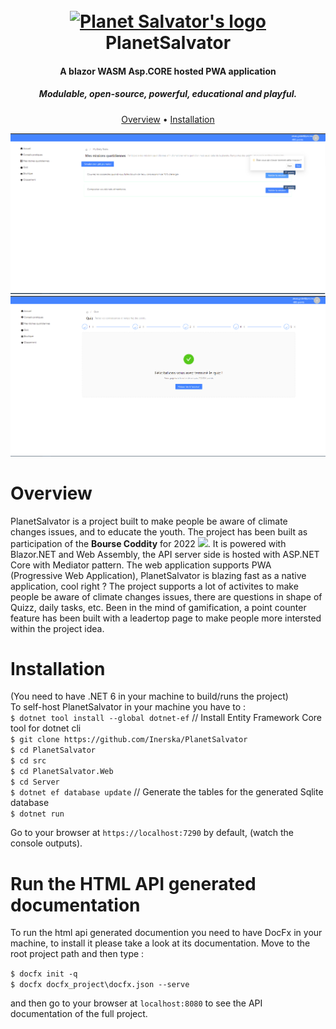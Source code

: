 <h1 align="center">
  <br>
  <a href="https://github.com/Inerska/PlanetSalvator"><img src="https://img.icons8.com/color/344/earth-planet.png" alt="Planet Salvator's logo"></a>
  <br>
  PlanetSalvator
  <br>
</h1>

<h4 align="center">A blazor WASM Asp.CORE hosted PWA application</h4>
<h5 align="center">Modulable, open-source, powerful, educational and playful.</h5>


<p align="center">
  <a href="#overview">Overview</a>
  •
  <a href="#installation">Installation</a>
</p>

<img src="vendors/missions.png">                         
<img src="vendors/quiz.png">

# Overview
PlanetSalvator is a project built to make people be aware of climate changes issues, and to educate the youth. The project has been built as participation of the **Bourse Coddity** for 2022 <img src="https://coddity.com/favicon.ico">. It is powered with Blazor.NET and Web Assembly, the API server side is hosted with ASP.NET Core with Mediator pattern. The web application supports PWA (Progressive Web Application), PlanetSalvator is blazing fast as a native application, cool right ?
The project supports a lot of activites to make people be aware of climate changes issues, there are questions in shape of Quizz, daily tasks, etc. Been in the mind of gamification, a point counter feature has been built with a leadertop page to make people more intersted within the project idea.

# Installation              
(You need to have .NET 6 in your machine to build/runs the project)                 
To self-host PlanetSalvator in your machine you have to :        
`$ dotnet tool install --global dotnet-ef` // Install Entity Framework Core tool for dotnet cli        
`$ git clone https://github.com/Inerska/PlanetSalvator`                  
`$ cd PlanetSalvator`                
`$ cd src`             
`$ cd PlanetSalvator.Web`              
`$ cd Server`                
`$ dotnet ef database update`    // Generate the tables for the generated Sqlite database                 
`$ dotnet run`           

Go to your browser at `https://localhost:7290` by default, (watch the console outputs).


# Run the HTML API generated documentation 
To run the html api generated documention you need to have DocFx in your machine, to install it please take a look at its documentation.
Move to the root project path and then type :

`$ docfx init -q`                 
`$ docfx docfx_project\docfx.json --serve`             

and then go to your browser at `localhost:8080` to see the API documentation of the full project.
